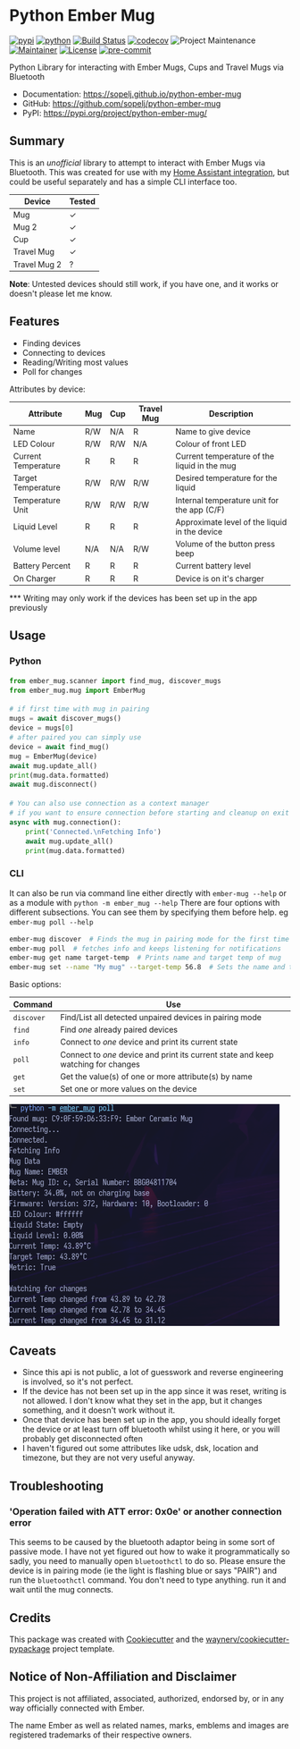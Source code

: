 # Python Ember Mug

[![pypi](https://img.shields.io/pypi/v/python-ember-mug.svg)](https://pypi.org/project/python-ember-mug/)
[![python](https://img.shields.io/pypi/pyversions/python-ember-mug.svg)](https://pypi.org/project/python-ember-mug/)
[![Build Status](https://github.com/sopelj/python-ember-mug/actions/workflows/tests.yml/badge.svg)](https://github.com/sopelj/python-ember-mug/actions/workflows/tests.yml)
[![codecov](https://codecov.io/gh/sopelj/python-ember-mug/branch/main/graphs/badge.svg)](https://codecov.io/github/sopelj/python-ember-mug)
![Project Maintenance](https://img.shields.io/maintenance/yes/2023.svg)
[![Maintainer](https://img.shields.io/badge/maintainer-%40sopelj-blue.svg)](https://github.com/sopelj)
[![License](https://img.shields.io/github/license/sopelj/python-ember-mug.svg)](LICENSE.md)
[![pre-commit](https://img.shields.io/badge/pre--commit-enabled-brightgreen)](https://github.com/pre-commit/pre-commit)

Python Library for interacting with Ember Mugs, Cups and Travel Mugs via Bluetooth

* Documentation: <https://sopelj.github.io/python-ember-mug>
* GitHub: <https://github.com/sopelj/python-ember-mug>
* PyPI: <https://pypi.org/project/python-ember-mug/>

## Summary

This is an *unofficial* library to attempt to interact with Ember Mugs via Bluetooth.
This was created for use with my [Home Assistant integration](https://github.com/sopelj/hass-ember-mug-component),
but could be useful separately and has a simple CLI interface too.

| Device       | Tested  |
|--------------|---------|
| Mug          | ✓       |
| Mug 2        | ✓       |
| Cup          | ✓       |
| Travel Mug   | ✓       |
| Travel Mug 2 | ?       |

**Note**: Untested devices should still work, if you have one, and it works or doesn't please let me know.


## Features

* Finding devices
* Connecting to devices
* Reading/Writing most values
* Poll for changes

Attributes by device:

| Attribute           | Mug | Cup | Travel Mug | Description                                   |
|---------------------|-----|-----|------------|-----------------------------------------------|
| Name                | R/W | N/A | R          | Name to give device                           |
| LED Colour          | R/W | R/W | N/A        | Colour of front LED                           |
| Current Temperature | R   | R   | R          | Current temperature of the liquid in the mug  |
| Target Temperature  | R/W | R/W | R/W        | Desired temperature for the liquid            |
| Temperature Unit    | R/W | R/W | R/W        | Internal temperature unit for the app (C/F)   |
| Liquid Level        | R   | R   | R          | Approximate level of the liquid in the device |
| Volume level        | N/A | N/A | R/W        | Volume of the button press beep               |
| Battery Percent     | R   | R   | R          | Current battery level                         |
| On Charger          | R   | R   | R          | Device is on it's charger                     |

*** Writing may only work if the devices has been set up in the app previously

## Usage

### Python

```python
from ember_mug.scanner import find_mug, discover_mugs
from ember_mug.mug import EmberMug

# if first time with mug in pairing
mugs = await discover_mugs()
device = mugs[0]
# after paired you can simply use
device = await find_mug()
mug = EmberMug(device)
await mug.update_all()
print(mug.data.formatted)
await mug.disconnect()

# You can also use connection as a context manager
# if you want to ensure connection before starting and cleanup on exit
async with mug.connection():
    print('Connected.\nFetching Info')
    await mug.update_all()
    print(mug.data.formatted)
```

### CLI

It can also be run via command line either directly with `ember-mug --help` or as a module with `python -m ember_mug --help`
There are four options with different subsections. You can see them by specifying them before help. eg `ember-mug poll --help`

```bash
ember-mug discover  # Finds the mug in pairing mode for the first time
ember-mug poll  # fetches info and keeps listening for notifications
ember-mug get name target-temp  # Prints name and target temp of mug
ember-mug set --name "My mug" --target-temp 56.8  # Sets the name and target temp to specified values
```

Basic options:

| Command     | Use                                                                               |
|-------------|-----------------------------------------------------------------------------------|
| `discover`  | Find/List all detected unpaired devices in pairing mode                           |
| `find`      | Find *one* already paired devices                                                 |
| `info`      | Connect to *one* device and print its current state                               |
| `poll`      | Connect to *one* device and print its current state and keep watching for changes |
| `get`       | Get the value(s) of one or more attribute(s) by name                              |
| `set`       | Set one or more values on the device                                              |


![CLI Example](./docs/images/cli-example.png)

## Caveats

- Since this api is not public, a lot of guesswork and reverse engineering is involved, so it's not perfect.
- If the device has not been set up in the app since it was reset, writing is not allowed. I don't know what they set in the app, but it changes something, and it doesn't work without it.
- Once that device has been set up in the app, you should ideally forget the device or at least turn off bluetooth whilst using it here, or you will probably get disconnected often
- I haven't figured out some attributes like udsk, dsk, location and timezone, but they are not very useful anyway.

## Troubleshooting

### 'Operation failed with ATT error: 0x0e' or another connection error
This seems to be caused by the bluetooth adaptor being in some sort of passive mode. I have not yet figured out how to wake it programmatically so sadly, you need to manually open `bluetoothctl` to do so.
Please ensure the device is in pairing mode (ie the light is flashing blue or says "PAIR") and run the `bluetoothctl` command. You don't need to type anything. run it and wait until the mug connects.

## Credits

This package was created with [Cookiecutter](https://github.com/audreyr/cookiecutter) and the [waynerv/cookiecutter-pypackage](https://github.com/waynerv/cookiecutter-pypackage) project template.

## Notice of Non-Affiliation and Disclaimer

This project is not affiliated, associated, authorized, endorsed by, or in any way officially connected with Ember.

The name Ember as well as related names, marks, emblems and images are registered trademarks of their respective owners.
